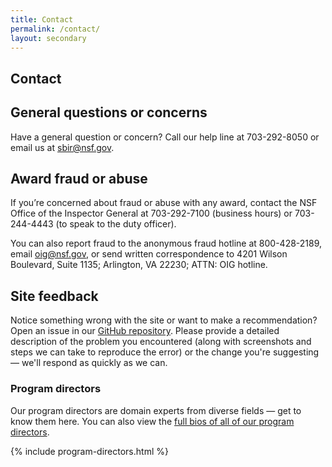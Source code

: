 ```yaml
---
title: Contact
permalink: /contact/
layout: secondary
---
```


<section class="usa-section">
<div class="usa-content utility-content usa-grid">
<div class="usa-width-one-whole" markdown="1">

# Contact

## General questions or concerns
Have a general question or concern? Call our help line at 703-292-8050 or email us at [sbir@nsf.gov](mailto:sbir@nsf.gov).

## Award fraud or abuse
If you’re concerned about fraud or abuse with any award, contact the NSF Office of the Inspector General at 703-292-7100 (business hours) or 703-244-4443 (to speak to the duty officer).

You can also report fraud to the anonymous fraud hotline at 800-428-2189, email [oig@nsf.gov](mailto:oig@nsf.gov), or send written correspondence to 4201 Wilson Boulevard, Suite 1135; Arlington, VA 22230; ATTN: OIG hotline.

## Site feedback
Notice something wrong with the site or want to make a recommendation? Open an issue in our [GitHub repository](https://github.com/18F/nsf-sbir/issues/new). Please provide a detailed description of the problem you encountered (along with screenshots and steps we can take to reproduce the error) or the change you're suggesting — we'll respond as quickly as we can.

</div>
</div>
</section>

<section class="usa-section background-light-blue">
<div class="usa-content usa-grid">
<div class="usa-content usa-width-one-whole" markdown="1">

### Program directors

Our program directors are domain experts from diverse fields — get to know them here. You can also view the [full bios of all of our program directors](https://www.nsfiipconf.com/2017sbirp2/our-team/).

{% include program-directors.html %}

</div>
</div>
</section>
